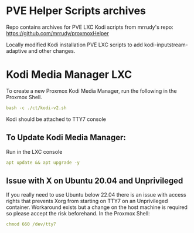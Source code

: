 # PVE Helper Scripts archives
Repo contains archives for PVE LXC Kodi scripts from mrrudy's repo: https://github.com/mrrudy/proxmoxHelper

Locally modified Kodi installation PVE LXC scripts to add kodi-inputstream-adaptive and other changes.

# Kodi Media Manager LXC 

To create a new Proxmox Kodi Media Manager, run the following in the Proxmox Shell.

```yaml
bash -c ./ct/kodi-v2.sh 
```
Kodi should be attached to TTY7 console

## To Update Kodi Media Manager:

Run in the LXC console
```yaml
apt update && apt upgrade -y
```
## Issue with X on Ubuntu 20.04 and Unprivileged

If you really need to use Ubuntu below 22.04 there is an issue with access rights that prevents Xorg from starting on TTY7 on an Unprivileged container. Workaround exists but a change on the host machine is required so please accept the risk beforehand. In the Proxmox Shell:
```yaml
chmod 660 /dev/tty7
```
